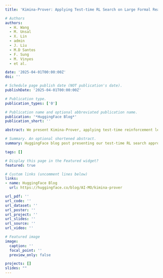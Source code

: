 ```yaml
---
title: 'Kimina-Prover: Applying Test-time RL Search on Large Formal Reasoning Models'

# Authors
authors:
  - H. Wang
  - M. Unsal
  - X. Lin
  - admin
  - J. Liu
  - M.D Santos
  - F. Sung
  - M. Vinyes
  - et al.

date: '2025-04-01T00:00:00Z'
doi: ''

# Schedule page publish date (NOT publication's date).
publishDate: '2025-04-01T00:00:00Z'

# Publication type.
publication_types: ['0']

# Publication name and optional abbreviated publication name.
publication: '*HuggingFace Blog*'
publication_short: ''

abstract: We present Kimina-Prover, applying test-time reinforcement learning search on large formal reasoning models. This blog post details our approach and demonstrates state-of-the-art performance on formal theorem proving benchmarks.

# Summary. An optional shortened abstract.
summary: HuggingFace blog post presenting our test-time RL search approach for formal reasoning.

tags: []

# Display this page in the Featured widget?
featured: true

# Custom links (uncomment lines below)
links:
- name: HuggingFace Blog
  url: https://huggingface.co/blog/AI-MO/kimina-prover

url_pdf: ''
url_code: ''
url_dataset: ''
url_poster: ''
url_project: ''
url_slides: ''
url_source: ''
url_video: ''

# Featured image
image:
  caption: ''
  focal_point: ''
  preview_only: false

projects: []
slides: ""
---
```

